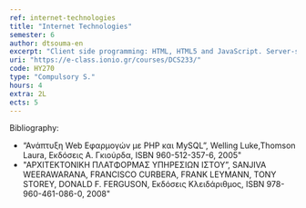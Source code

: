 ```yaml
---
ref: internet-technologies
title: "Internet Technologies"
semester: 6
author: dtsouma-en
excerpt: "Client side programming: HTML, HTML5 and JavaScript. Server-side programming: Web Servers, structure and operation. The PHP scripting language. Internet Databases: MySQL, connection to the Apache web server via PHP/Python. Web Services – SOAP communication protocol. Metadata over the Internet: XML and JSON. Cloud Computing,  Software-as-a-Service (SaaS). Google AppEngine. Attacks and Security in the WWW. Web 2.0, 3.0."
uri: "https://e-class.ionio.gr/courses/DCS233/"
code: ΗΥ270
type: "Compulsory S."
hours: 4
extra: 2L
ects: 5
---
```


Bibliography: 
  - “Ανάπτυξη Web Εφαρμογών με PHP και MySQL”, Welling Luke,Thomson Laura, Εκδόσεις Α. Γκιούρδα, ISBN 960-512-357-6, 2005"
  - "ΑΡΧΙΤΕΚΤΟΝΙΚΗ ΠΛΑΤΦΟΡΜΑΣ ΥΠΗΡΕΣΙΩΝ ΙΣΤΟΥ”, SANJIVA WEERAWARANA, FRANCISCO CURBERA, FRANK LEYMANN, TONY STOREY, DONALD F. FERGUSON, Εκδόσεις Κλειδάριθμος, ISBN 978-960-461-086-0, 2008"


